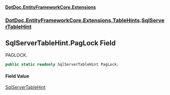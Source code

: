 #### [DotDoc\.EntityFrameworkCore\.Extensions](index.md 'index')
### [DotDoc\.EntityFrameworkCore\.Extensions\.TableHints](DotDoc.EntityFrameworkCore.Extensions.TableHints.md 'DotDoc\.EntityFrameworkCore\.Extensions\.TableHints').[SqlServerTableHint](SqlServerTableHint.md 'DotDoc\.EntityFrameworkCore\.Extensions\.TableHints\.SqlServerTableHint')

## SqlServerTableHint\.PagLock Field

PAGLOCK\.

```csharp
public static readonly SqlServerTableHint PagLock;
```

#### Field Value
[SqlServerTableHint](SqlServerTableHint.md 'DotDoc\.EntityFrameworkCore\.Extensions\.TableHints\.SqlServerTableHint')
